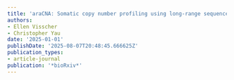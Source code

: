 ```yaml
---
title: 'araCNA: Somatic copy number profiling using long-range sequence models'
authors:
- Ellen Visscher
- Christopher Yau
date: '2025-01-01'
publishDate: '2025-08-07T20:48:45.666625Z'
publication_types:
- article-journal
publication: '*bioRxiv*'
---
```


